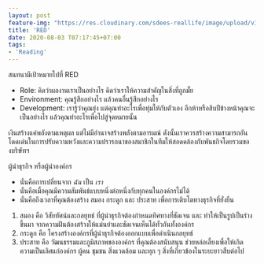 ```yaml
---
layout: post
feature-img: "https://res.cloudinary.com/sdees-reallife/image/upload/v1555658919/sample_feature_img.png"
title: 'RED'
date: 2020-08-03 T07:17:45+07:00
tags:
- 'Reading'
---
```

สนทนามีเป้าหมายไปที่ RED

- Role: คิดว่าผลงานเราเป็นอย่างไร คิดว่าเราให้ความสำคัญในสิ่งที่ถูกมั๊ย
- Environment: คุณรู้สึกอย่างไร แล้วคนอื่นรู้สึกอย่างไร
- Development: เรารู้ว่าคุณยุ่ง แต่คุณทำอะไรเพื่อทุ่มให้กับตัวเอง อีกห้าหรือสิบปีข้างหน้าคุณจะเป็นอย่างไร แล้วคุณทำอะไรเพื่อไปสู่จุดหมายนั้น

เงินสร้างแค่พลังตามเหตุผล แต่ไม่มีอำนาจสร้างพลังตามอารมณ์ ดังนั้นเราควรสร้างความสามารถอันโดดเด่นในการปรับความหวังและความปรารถนาของสมาชิกในทีมให้สอดคล้องกับพันธกิจโดยรวมของบริษัทฯ

<i class="fa fa-child" style="color:plum"></i>

ผู้นำธุรกิจ หรือผู้นำองค์กร
- นั่นคือการเปลี่ยนจาก *ฉัน* เป็น *เรา*
- นั่นคือเมื่อคุณมีความสัมพันธ์แบบหนึ่งต่อหนึ่งกับทุกคนในองค์กรไม่ได้
- นั่นคือถึงเวลาที่คุณต้องสร้าง สมอง กระดูก และ ประสาท เพื่อการเติบโตทางธุรกิจที่ยั่งยืน

1. สมอง คือ วิสัยทัศน์และกลยุทธ์ ที่ผู้นำธุรกิจต้องกำหนดทิศทางที่ชัดเจน และ ทำให้เป็นรูปเป็นร่างขึ้นมา จากความฝันต้องสร้างให้แม่นยำและชัดเจนเห็นได้ทั่วกันทั้งองค์กร
2. กระดูก คือ โครงสร้างองค์กรที่ผู้นำธุรกิจต้องออกแบบเพื่อดำเนินกลยุทธ์
3. ประสาท คือ วัฒนธรรมและภูมิสภาพขององค์กร ที่คุณต้องสนับสนุน ช่วยหล่อเลี้ยงเพื่อให้เกิดความเป็นเลิศแก่องค์กร ผู้คน ชุมชน สิ่งแวดล้อม และทุก ๆ สิ่งที่เกี่ยวข้องในระยะยาวสืบต่อไป

